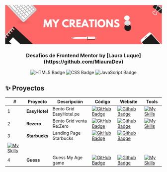 <div align="center">
    <a href="https://www.javascript100.dev">
    <img src="./Banners.png" /> 
    </a>
  <h3>
    <strong>Desafios de Frontend Mentor by [Laura Luque](https://github.com/MiauraDev)</strong>
  </h3>
</div>

<p></p>

<div align="center">

![HTML5 Badge](https://img.shields.io/badge/HTML5-E34F26?&logo=html5&logoColor=white)
![CSS Badge](https://img.shields.io/badge/CSS3-1572B6?&logo=css3&logoColor=white)
![JavaScript Badge](https://img.shields.io/badge/JavaScript-F7DF1E?logo=javascript&logoColor=000&style=flat)

</div>

## ✨ Proyectos

| #   | Proyecto     | Descripción                   | Código                                                                                                                                      | Website                                                                                                                             | Tools        |
| --- | ------------ | ----------------------------- | ------------------------------------------------------------------------------------------------------------------------------------------- | ----------------------------------------------------------------------------------------------------------------------------------- | ------------ |
| 1   | **EasyHotel**| Bento Grid EasyHotel.pe      | [![GitHub Badge](https://img.shields.io/badge/Código-181717?logo=github&logoColor=fff&style=flat-square)](https://github.com/MiauraDev/My-creations/tree/main/1%20EasyHotel)          | [![Github Badge](https://img.shields.io/badge/Website-000?logo=github&logoColor=fff&style=flat-square)](https://miauradev.github.io/My-creations/1%20EasyHotel/)          | [![My Skills](https://skillicons.dev/icons?i=js,html,css)](https://skillicons.dev) |
| 2   | **Rezero**   | Bento Grid venta Re:Zero     | [![GitHub Badge](https://img.shields.io/badge/Código-181717?logo=github&logoColor=fff&style=flat-square)](https://github.com/MiauraDev/My-creations/tree/main/2%20Rezero)          | [![Github Badge](https://img.shields.io/badge/Website-000?logo=github&logoColor=fff&style=flat-square)](https://miauradev.github.io/My-creations/2%20Rezero/)         | [![My Skills](https://skillicons.dev/icons?i=js,html,css)](https://skillicons.dev)|
| 3   | **Starbucks**| Landing Page Starbucks       | [![GitHub Badge](https://img.shields.io/badge/Código-181717?logo=github&logoColor=fff&style=flat-square)](https://github.com/MiauraDev/My-creations/tree/main/3%20Starbucks)       | [![Github Badge](https://img.shields.io/badge/Website-000?logo=github&logoColor=fff&style=flat-square)](https://miauradev.github.io/My-creations/3%20landing-page-Starbucks/)      |
   [![My Skills](https://skillicons.dev/icons?i=js,html,css)](https://skillicons.dev)|
| 4   | **Guess**    | Guess My Age game            | [![GitHub Badge](https://img.shields.io/badge/Código-181717?logo=github&logoColor=fff&style=flat-square)](https://github.com/MiauraDev/My-creations/tree/main/4%20Guess)                      | [![Github Badge](https://img.shields.io/badge/Website-000?logo=github&logoColor=fff&style=flat-square)](https://miauradev.github.io/My-creations/3%20Starbucks/)                     |[![My Skills](https://skillicons.dev/icons?i=js,html,css)](https://skillicons.dev)  |


